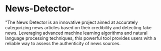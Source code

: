 # News-Detector-
"The News Detector is an innovative project aimed at accurately categorizing news articles based on their credibility and detecting fake news. Leveraging advanced machine learning algorithms and natural language processing techniques, this powerful tool provides users with a reliable way to assess the authenticity of news sources. 
